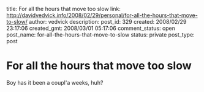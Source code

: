 title: For all the hours that move too slow
link: http://davidvedvick.info/2008/02/29/personal/for-all-the-hours-that-move-to-slow/
author: vedvick
description: 
post_id: 329
created: 2008/02/29 23:17:06
created_gmt: 2008/03/01 05:17:06
comment_status: open
post_name: for-all-the-hours-that-move-to-slow
status: private
post_type: post

# For all the hours that move too slow

Boy has it been a coupl'a weeks, huh?